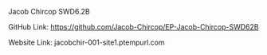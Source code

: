 Jacob Chircop SWD6.2B

GitHub Link: https://github.com/Jacob-Chircop/EP-Jacob-Chircop-SWD62B

Website Link: jacobchir-001-site1.ptempurl.com